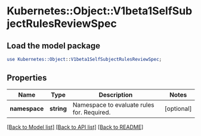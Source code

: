 # Kubernetes::Object::V1beta1SelfSubjectRulesReviewSpec

## Load the model package
```perl
use Kubernetes::Object::V1beta1SelfSubjectRulesReviewSpec;
```

## Properties
Name | Type | Description | Notes
------------ | ------------- | ------------- | -------------
**namespace** | **string** | Namespace to evaluate rules for. Required. | [optional] 

[[Back to Model list]](../README.md#documentation-for-models) [[Back to API list]](../README.md#documentation-for-api-endpoints) [[Back to README]](../README.md)


